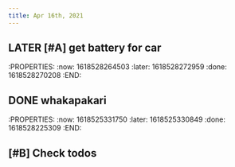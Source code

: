 ```yaml
---
title: Apr 16th, 2021
---
```


## LATER [#A]  get battery for car
:PROPERTIES:
:now: 1618528264503
:later: 1618528272959
:done: 1618528270208
:END:
## DONE whakapakari
:PROPERTIES:
:now: 1618525331750
:later: 1618525330849
:done: 1618528225309
:END:
## [#B] Check todos